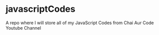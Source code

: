 # javascriptCodes
A repo where I will store all of my JavaScript Codes from Chai Aur Code Youtube Channel

